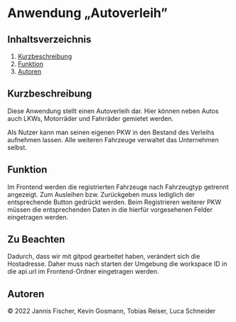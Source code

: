 Anwendung „Autoverleih”
==============================

Inhaltsverzeichnis
------------------

 1. [Kurzbeschreibung](#kurzbeschreibung)
 1. [Funktion](#funktion)
 1. [Autoren](#autoren)
 
Kurzbeschreibung
----------------

Diese Anwendung stellt einen Autoverleih dar. Hier können neben Autos
auch LKWs, Motorräder und Fahrräder gemietet werden.

Als Nutzer kann man seinen eigenen PKW in den Bestand des Verleihs
aufnehmen lassen. Alle weiteren Fahrzeuge verwaltet das Unternehmen
selbst.

Funktion
----------------------------

Im Frontend werden die registrierten Fahrzeuge nach Fahrzeugtyp getrennt
angezeigt. Zum Ausleihen bzw. Zurückgeben muss lediglich der entsprechende
Button gedrückt werden. Beim Registrieren weiterer PKW müssen die entsprechenden
Daten in die hierfür vorgesehenen Felder eingetragen werden.

Zu Beachten
---------------------------------

Dadurch, dass wir mit gitpod gearbeitet haben, verändert sich die Hostadresse. Daher muss nach starten der Umgebung die workspace ID in die api.url im Frontend-Ordner eingetragen werden.

Autoren
----------------

© 2022 Jannis Fischer, Kevin Gosmann, Tobias Reiser, Luca Schneider